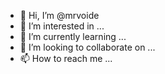 - 👋 Hi, I’m @mrvoide
- 👀 I’m interested in ...
- 🌱 I’m currently learning ...
- 💞️ I’m looking to collaborate on ...
- 📫 How to reach me ...

<!---
mrvoide/mrvoide is a ✨ special ✨ repository because its `README.md` (this file) appears on your GitHub profile.
You can click the Preview link to take a look at your changes.
--->
